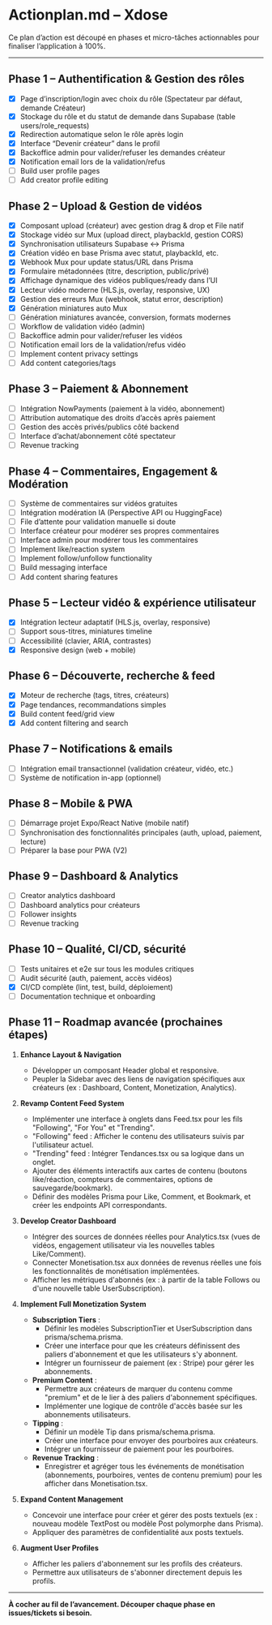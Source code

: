 # Actionplan.md – Xdose

Ce plan d’action est découpé en phases et micro-tâches actionnables pour finaliser l’application à 100%.

---

## Phase 1 – Authentification & Gestion des rôles

- [x] Page d’inscription/login avec choix du rôle (Spectateur par défaut, demande Créateur)
- [x] Stockage du rôle et du statut de demande dans Supabase (table users/role_requests)
- [x] Redirection automatique selon le rôle après login
- [x] Interface “Devenir créateur” dans le profil
- [x] Backoffice admin pour valider/refuser les demandes créateur
- [x] Notification email lors de la validation/refus
- [ ] Build user profile pages
- [ ] Add creator profile editing

## Phase 2 – Upload & Gestion de vidéos

- [x] Composant upload (créateur) avec gestion drag & drop et File natif
- [x] Stockage vidéo sur Mux (upload direct, playbackId, gestion CORS)
- [x] Synchronisation utilisateurs Supabase <-> Prisma
- [x] Création vidéo en base Prisma avec statut, playbackId, etc.
- [x] Webhook Mux pour update status/URL dans Prisma
- [x] Formulaire métadonnées (titre, description, public/privé)
- [x] Affichage dynamique des vidéos publiques/ready dans l’UI
- [x] Lecteur vidéo moderne (HLS.js, overlay, responsive, UX)
- [x] Gestion des erreurs Mux (webhook, statut error, description)
- [x] Génération miniatures auto Mux
- [ ] Génération miniatures avancée, conversion, formats modernes
- [ ] Workflow de validation vidéo (admin)
- [ ] Backoffice admin pour valider/refuser les vidéos
- [ ] Notification email lors de la validation/refus vidéo
- [ ] Implement content privacy settings
- [ ] Add content categories/tags

## Phase 3 – Paiement & Abonnement

- [ ] Intégration NowPayments (paiement à la vidéo, abonnement)
- [ ] Attribution automatique des droits d’accès après paiement
- [ ] Gestion des accès privés/publics côté backend
- [ ] Interface d’achat/abonnement côté spectateur
- [ ] Revenue tracking

## Phase 4 – Commentaires, Engagement & Modération

- [ ] Système de commentaires sur vidéos gratuites
- [ ] Intégration modération IA (Perspective API ou HuggingFace)
- [ ] File d’attente pour validation manuelle si doute
- [ ] Interface créateur pour modérer ses propres commentaires
- [ ] Interface admin pour modérer tous les commentaires
- [ ] Implement like/reaction system
- [ ] Implement follow/unfollow functionality
- [ ] Build messaging interface
- [ ] Add content sharing features

## Phase 5 – Lecteur vidéo & expérience utilisateur

- [x] Intégration lecteur adaptatif (HLS.js, overlay, responsive)
- [ ] Support sous-titres, miniatures timeline
- [ ] Accessibilité (clavier, ARIA, contrastes)
- [x] Responsive design (web + mobile)

## Phase 6 – Découverte, recherche & feed

- [x] Moteur de recherche (tags, titres, créateurs)
- [x] Page tendances, recommandations simples
- [x] Build content feed/grid view
- [x] Add content filtering and search

## Phase 7 – Notifications & emails

- [ ] Intégration email transactionnel (validation créateur, vidéo, etc.)
- [ ] Système de notification in-app (optionnel)

## Phase 8 – Mobile & PWA

- [ ] Démarrage projet Expo/React Native (mobile natif)
- [ ] Synchronisation des fonctionnalités principales (auth, upload, paiement, lecture)
- [ ] Préparer la base pour PWA (V2)

## Phase 9 – Dashboard & Analytics

- [ ] Creator analytics dashboard
- [ ] Dashboard analytics pour créateurs
- [ ] Follower insights
- [ ] Revenue tracking

## Phase 10 – Qualité, CI/CD, sécurité

- [ ] Tests unitaires et e2e sur tous les modules critiques
- [ ] Audit sécurité (auth, paiement, accès vidéos)
- [x] CI/CD complète (lint, test, build, déploiement)
- [ ] Documentation technique et onboarding

## Phase 11 – Roadmap avancée (prochaines étapes)

1. **Enhance Layout & Navigation**
   - Développer un composant Header global et responsive.
   - Peupler la Sidebar avec des liens de navigation spécifiques aux créateurs (ex : Dashboard, Content, Monetization, Analytics).

2. **Revamp Content Feed System**
   - Implémenter une interface à onglets dans Feed.tsx pour les fils "Following", "For You" et "Trending".
   - "Following" feed : Afficher le contenu des utilisateurs suivis par l'utilisateur actuel.
   - "Trending" feed : Intégrer Tendances.tsx ou sa logique dans un onglet.
   - Ajouter des éléments interactifs aux cartes de contenu (boutons like/réaction, compteurs de commentaires, options de sauvegarde/bookmark).
   - Définir des modèles Prisma pour Like, Comment, et Bookmark, et créer les endpoints API correspondants.

3. **Develop Creator Dashboard**
   - Intégrer des sources de données réelles pour Analytics.tsx (vues de vidéos, engagement utilisateur via les nouvelles tables Like/Comment).
   - Connecter Monetisation.tsx aux données de revenus réelles une fois les fonctionnalités de monétisation implémentées.
   - Afficher les métriques d'abonnés (ex : à partir de la table Follows ou d'une nouvelle table UserSubscription).

4. **Implement Full Monetization System**
   - **Subscription Tiers** :
     - Définir les modèles SubscriptionTier et UserSubscription dans prisma/schema.prisma.
     - Créer une interface pour que les créateurs définissent des paliers d'abonnement et que les utilisateurs s'y abonnent.
     - Intégrer un fournisseur de paiement (ex : Stripe) pour gérer les abonnements.
   - **Premium Content** :
     - Permettre aux créateurs de marquer du contenu comme "premium" et de le lier à des paliers d'abonnement spécifiques.
     - Implémenter une logique de contrôle d'accès basée sur les abonnements utilisateurs.
   - **Tipping** :
     - Définir un modèle Tip dans prisma/schema.prisma.
     - Créer une interface pour envoyer des pourboires aux créateurs.
     - Intégrer un fournisseur de paiement pour les pourboires.
   - **Revenue Tracking** :
     - Enregistrer et agréger tous les événements de monétisation (abonnements, pourboires, ventes de contenu premium) pour les afficher dans Monetisation.tsx.

5. **Expand Content Management**
   - Concevoir une interface pour créer et gérer des posts textuels (ex : nouveau modèle TextPost ou modèle Post polymorphe dans Prisma).
   - Appliquer des paramètres de confidentialité aux posts textuels.

6. **Augment User Profiles**
   - Afficher les paliers d'abonnement sur les profils des créateurs.
   - Permettre aux utilisateurs de s'abonner directement depuis les profils.

---

**À cocher au fil de l’avancement. Découper chaque phase en issues/tickets si besoin.**
